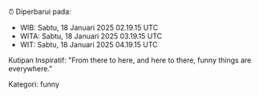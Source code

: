 ⏰ Diperbarui pada:
- WIB: Sabtu, 18 Januari 2025 02.19.15 UTC
- WITA: Sabtu, 18 Januari 2025 03.19.15 UTC
- WIT: Sabtu, 18 Januari 2025 04.19.15 UTC

Kutipan Inspiratif:
"From there to here, and here to there, funny things are everywhere."


Kategori: funny

